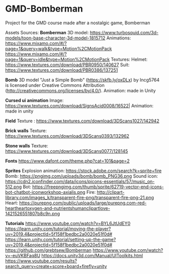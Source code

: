 # GMD-Bomberman
Project for the GMD course made after a nostalgic game, Bomberman





Assets Sources:
<b>Bomberman</b>
3D model: https://www.turbosquid.com/3d-models/toon-base-character-3d-model-1815712
Animations: https://www.mixamo.com/#/?page=1&query=walk&type=Motion%2CMotionPack
            https://www.mixamo.com/#/?page=1&query=idle&type=Motion%2CMotionPack
Textures: Helmet: https://www.textures.com/download/PBR0950/140627
          Suit: https://www.textures.com/download/PBR0386/137251

<b>Bomb</b>
3D model "Just a Simple Bomb" (https://skfb.ly/oxDLx) by Incg5764 is licensed under Creative Commons Attribution (http://creativecommons.org/licenses/by/4.0/).
Animation: made in Unity

<b>Cursed ui animation</b>
Image: https://www.textures.com/download/SignsAcid0008/16522|
Animation: made in unity

<b>Field</b>
Texture : https://www.textures.com/download/3DScans1027/142942

<b>Brick walls</b>
Texture: https://www.textures.com/download/3DScans0393/132962

<b>Stone walls</b>
Texture: https://www.textures.com/download/3DScans0077/128145


<b>Fonts</b>
https://www.dafont.com/theme.php?cat=101&page=2

<b>Sprites</b>
Explosion animation: https://stock.adobe.com/search?k=sprite+fire
Bomb: https://pngimg.com/uploads/bomb/bomb_PNG36.png
Sound icon: https://cdn2.iconfinder.com/data/icons/picons-essentials/57/music_on-512.png
Bot: https://freepngimg.com/thumb/sprite/62719-vector-end-icons-bot-chatbot-iconworkshop-axialis.png
Fire: http://clipart-library.com/images_k/transparent-fire-png/transparent-fire-png-21.png
Heart: https://purepng.com/public/uploads/large/purepng.com-red-heartheartoxygen-and-nutrientshumanclipartlove-1421526551807b8c9n.png
  
<b>Tutorials</b>
https://www.youtube.com/watch?v=BYL6JtUdEY0
https://learn.unity.com/tutorial/moving-the-player?uv=2019.4&projectId=5f158f1bedbc2a0020e51f0d#
https://learn.unity.com/tutorial/setting-up-the-game?uv=2019.4&projectId=5f158f1bedbc2a0020e51f0d#
https://github.com/grebtsew/Bomberman
https://www.youtube.com/watch?v=-euVKBFaq8U
https://docs.unity3d.com/Manual/UIToolkits.html
https://www.youtube.com/results?search_query=create+score+board+firefly+unity

